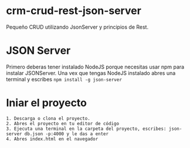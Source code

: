 # crm-crud-rest-json-server
Pequeño CRUD utilizando JsonServer y principios de Rest.

# JSON Server
Primero deberas tener instalado NodeJS porque necesitas usar npm para instalar JSONServer. Una vex que tengas NodeJS instalado abres una terminal y escribes
 ``npm install -g json-server``
# Iniar el proyecto
  ```
  1. Descarga o clona el proyecto.
  2. Abres el proyecto en tu editor de código
  3. Ejecuta una terminal en la carpeta del proyecto, escribes: json-server db.json -p:4000 y le das a enter
  4. Abres index.html en el navegador
  ```
